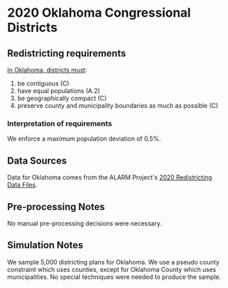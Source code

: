 # 2020 Oklahoma Congressional Districts

## Redistricting requirements
[In Oklahoma, districts must](https://oksenate.gov/sites/default/files/inline-files/Senate%20Redistricting%20Guidelines.pdf):

1. be contiguous (C)
1. have equal populations (A.2)
1. be geographically compact (C)
1. preserve county and municipality boundaries as much as possible (C)

### Interpretation of requirements
We enforce a maximum population deviation of 0.5%.

## Data Sources
Data for Oklahoma comes from the ALARM Project's [2020 Redistricting Data Files](https://alarm-redist.github.io/posts/2021-08-10-census-2020/).

## Pre-processing Notes
No manual pre-processing decisions were necessary.

## Simulation Notes
We sample 5,000 districting plans for Oklahoma.
We use a pseudo county constraint which uses counties, except for Oklahoma County which uses municipalities.
No special techniques were needed to produce the sample.
